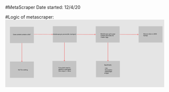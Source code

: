 #MetaScraper
Date started: 12/4/20

#Logic of metascraper:
![Logic_image](https://github.com/V3LKR0W/MetaScraper/blob/main/LOGIC.png)

